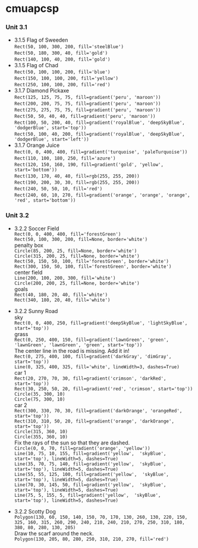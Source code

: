 # cmuapcsp
### Unit 3.1
* 3.1.5 Flag of Sweeden <br/>`Rect(50, 100, 300, 200, fill='steelBlue')`<br/>`Rect(50, 180, 300, 40, fill='gold')`<br/>`Rect(140, 100, 40, 200, fill='gold')` 
* 3.1.5 Flag of Chad <br/>`Rect(50, 100, 100, 200, fill='blue')`<br/>`Rect(150, 100, 100, 200, fill='yellow')`<br/>`Rect(250, 100, 100, 200, fill='red')`
* 3.1.7 Diamond Pickaxe <br/>`Rect(125, 125, 75, 75, fill=gradient('peru', 'maroon'))`<br/> `Rect(200, 200, 75, 75, fill=gradient('peru', 'maroon'))`<br/> `Rect(275, 275, 75, 75, fill=gradient('peru', 'maroon'))`<br/> `Rect(50, 50, 40, 40, fill=gradient('peru', 'maroon'))` <br/>`Rect(100, 50, 200, 40, fill=gradient('royalBlue', 'deepSkyBlue', 'dodgerBlue', start='top'))`<br/> `Rect(50, 100, 40, 200, fill=gradient('royalBlue', 'deepSkyBlue', 'dodgerBlue', start='left'))`
* 3.1.7 Orange Juice <br/>`Rect(0, 0, 400, 400, fill=gradient('turquoise', 'paleTurquoise'))`<br/> `Rect(110, 100, 180, 250, fill='azure')`<br/> `Rect(120, 150, 160, 190, fill=gradient('gold', 'yellow', start='bottom'))`<br/> `Rect(130, 170, 40, 40, fill=rgb(255, 255, 200))`<br/> `Rect(190, 200, 30, 30, fill=rgb(255, 255, 200))`<br/> `Rect(240, 50, 50, 10, fill='red')`<br/> `Rect(240, 60, 10, 270, fill=gradient('orange', 'orange', 'orange', 'red', start='bottom'))`
### Unit 3.2
* 3.2.2 Soccer Field <br/>`Rect(0, 0, 400, 400, fill='forestGreen')`<br/> `Rect(50, 100, 300, 200, fill=None, border='white')`<br/>
penalty box<br/>
`Circle(85, 200, 25, fill=None, border='white')`<br/>
`Circle(315, 200, 25, fill=None, border='white')`<br/>
`Rect(50, 150, 50, 100, fill='forestGreen', border='white')`<br/>
`Rect(300, 150, 50, 100, fill='forestGreen', border='white')`<br/>
center field<br/>
`Line(200, 100, 200, 300, fill='white')`<br/>
`Circle(200, 200, 25, fill=None, border='white')`<br/>
goals<br/>
`Rect(40, 180, 20, 40, fill='white')`<br/>
`Rect(340, 180, 20, 40, fill='white')`<br/>

* 3.2.2 Sunny Road <br/>
sky<br/>
`Rect(0, 0, 400, 250, fill=gradient('deepSkyBlue', 'lightSkyBlue', start='top'))`<br/>
grass<br/>
`Rect(0, 250, 400, 150, fill=gradient('lawnGreen', 'green', 'lawnGreen',
                                     'lawnGreen', 'green', start='top'))`<br/>
The center line in the road is missing. Add it in!<br/>
`Rect(0, 275, 400, 100, fill=gradient('darkGray', 'dimGray', start='top'))`<br/>
`Line(0, 325, 400, 325, fill='white', lineWidth=3, dashes=True)`<br/>
car 1<br/>
`Rect(20, 270, 70, 30, fill=gradient('crimson', 'darkRed', start='top'))`<br/>
`Rect(30, 250, 50, 20, fill=gradient('red', 'crimson', start='top'))`<br/>
`Circle(35, 300, 10)`<br/>
`Circle(75, 300, 10)`<br/>
car 2<br/>
`Rect(300, 330, 70, 30, fill=gradient('darkOrange', 'orangeRed', start='top'))`<br/>
`Rect(310, 310, 50, 20, fill=gradient('orange', 'darkOrange', start='top'))`<br/>
`Circle(315, 360, 10)`<br/>
`Circle(355, 360, 10)`<br/>
Fix the rays of the sun so that they are dashed.<br/>
`Circle(0, 0, 70, fill=gradient('orange', 'yellow'))`<br/>
`Line(10, 75, 10, 155, fill=gradient('yellow',  'skyBlue', start='top'),
     lineWidth=5, dashes=True)`<br/>
`Line(35, 70, 75, 140, fill=gradient('yellow',  'skyBlue', start='top'),
     lineWidth=5, dashes=True)`<br/>
`Line(55, 55, 125, 100, fill=gradient('yellow',  'skyBlue', start='top'),
     lineWidth=5, dashes=True)`<br/>
`Line(70, 30, 145, 50, fill=gradient('yellow',  'skyBlue', start='top'),
     lineWidth=5, dashes=True)`<br/>
`Line(75, 5, 155, 5, fill=gradient('yellow',  'skyBlue', start='top'),
     lineWidth=5, dashes=True)`<br/>
* 3.2.2 Scotty Dog<br/>
`Polygon(130, 60, 150, 140, 150, 70, 170, 130, 260, 130, 220, 150, 325, 160,
        315, 260, 290, 240, 210, 240, 210, 270, 250, 310, 180, 380, 80, 280,
        130, 205)`<br/>
Draw the scarf around the neck.<br/>
`Polygon(130, 205, 80, 280, 250, 310, 210, 270, fill='red')`<br/>
